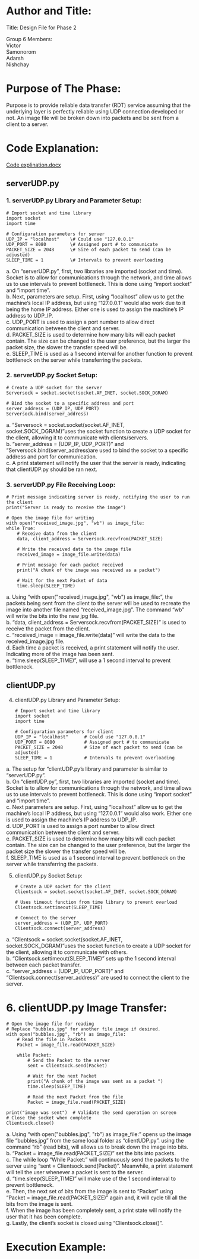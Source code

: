 # Author and Title:  
Title: Design File for Phase 2  

Group 6 Members:  
Victor  
Samonorom  
Adarsh  
Nishchay  

# Purpose of The Phase:  
Purpose is to provide reliable data transfer (RDT) service assuming that the underlying layer is perfectly 
reliable using UDP connection developed or not. An image file will be broken down into packets and be sent from a client to a server.  

# Code Explanation:  

[Code explination.docx](https://github.com/Victor-Omenya/Network-Design/files/10717782/Code.explination.docx)  

## serverUDP.py  
### 1.	serverUDP.py Library and Parameter Setup:  

    # Import socket and time library  
    import socket  
    import time  

    # Configuration parameters for server  
    UDP_IP = "localhost"    \# Could use "127.0.0.1"  
    UDP_PORT = 8080         \# Assigned port # to communicate  
    PACKET_SIZE = 2048      \# Size of each packet to send (can be adjusted)  
    SLEEP_TIME = 1          \# Intervals to prevent overloading  

a.	On “serverUDP.py”, first, two libraries are imported (socket and time). Socket is to allow for communications through the network, and time allows us to use intervals to prevent bottleneck. This is done using “import socket” and “import time”.  
b.	Next, parameters are setup. First, using “localhost” allow us to get the machine’s local IP address, but using “127.0.0.1” would also work due to it being the home IP address. Either one is used to assign the machine’s IP address to UDP_IP.   
c.	UDP_PORT is used to assign a port number to allow direct communication between the client and server.  
d.	PACKET_SIZE is used to determine how many bits will each packet contain. The size can be changed to the user preference, but the larger the packet size, the slower the transfer speed will be.  
e.	SLEEP_TIME is used as a 1 second interval for another function to prevent bottleneck on the server while transferring the packets.  

### 2.	serverUDP.py Socket Setup:  

    # Create a UDP socket for the server  
    Serversock = socket.socket(socket.AF_INET, socket.SOCK_DGRAM)  

    # Bind the socket to a specific address and port  
    server_address = (UDP_IP, UDP_PORT)  
    Serversock.bind(server_address)  

a.	“Serversock = socket.socket(socket.AF_INET, socket.SOCK_DGRAM)”uses the socket function to create a UDP socket for the client, allowing it to communicate with clients/servers.  
b.	“server_address  = (UDP_IP, UDP_PORT)” and “Serversock.bind(server_address)are used to bind the socket to a specific address and port for communication.  
c.	A print statement will notify the user that the server is ready, indicating that clientUDP.py should be ran next.  

### 3.	serverUDP.py File Receiving Loop:  

    # Print message indicating server is ready, notifying the user to run the client  
    print("Server is ready to receive the image")  
  
    # Open the image file for writing  
    with open("received_image.jpg", "wb") as image_file:  
    while True:  
        # Receive data from the client  
        data, client_address = Serversock.recvfrom(PACKET_SIZE)  
  
        # Write the received data to the image file  
        received_image = image_file.write(data)  
  
        # Print message for each packet received  
        print("A chunk of the image was received as a packet")  

        # Wait for the next Packet of data  
        time.sleep(SLEEP_TIME)  


a.	Using “with open("received_image.jpg", "wb") as image_file:”, the packets being sent from the client to the server will be used to recreate the image into another file named “received_image.jpg”. The command “wb” will write the bits into the new jpg file.  
b.	“data, client_address = Serversock.recvfrom(PACKET_SIZE)” is used to receive the packet from the client.  
c.	“received_image = image_file.write(data)” will write the data to the received_image.jpg file.  
d.	Each time a packet is received, a print statement will notify the user. Indicating more of the image has been sent.  
e.	“time.sleep(SLEEP_TIME)”, will use a 1 second interval to prevent bottleneck.  

## clientUDP.py  
4.	clientUDP.py Library and Parameter Setup:  

        # Import socket and time library  
        import socket  
        import time  

        # Configuration parameters for client  
        UDP_IP = "localhost"      # Could use "127.0.0.1"  
        UDP_PORT = 8080           # Assigned port # to communicate  
        PACKET_SIZE = 2048        # Size of each packet to send (can be adjusted)  
        SLEEP_TIME = 1            # Intervals to prevent overloading  
  
a.	The setup for “clientUDP.py’s library and parameter is similar to “serverUDP.py”.  
b.	On “clientUDP.py”, first, two libraries are imported (socket and time). Socket is to allow for communications through the network, and time allows us to use intervals to prevent bottleneck. This is done using “import socket” and “import time”.  
c.	Next parameters are setup. First, using “localhost” allow us to get the machine’s local IP address, but using “127.0.0.1” would also work. Either one is used to assign the machine’s IP address to UDP_IP.   
d.	UDP_PORT is used to assign a port number to allow direct communication between the client and server.  
e.	PACKET_SIZE is used to determine how many bits will each packet contain. The size can be changed to the user preference, but the larger the packet size the slower the transfer speed will be.  
f.	SLEEP_TIME is used as a 1 second interval to prevent bottleneck on the server while transferring the packets.  
  
5.	clientUDP.py Socket Setup:  
  
        # Create a UDP socket for the client  
        Clientsock = socket.socket(socket.AF_INET, socket.SOCK_DGRAM)  

        # Uses timeout function from time library to prevent overload  
        Clientsock.settimeout(SLEEP_TIME)  

        # Connect to the server  
        server_address = (UDP_IP, UDP_PORT)  
        Clientsock.connect(server_address)  
  
a.	“Clientsock = socket.socket(socket.AF_INET, socket.SOCK_DGRAM)”uses the socket function to create a UDP socket for the client, allowing it to communicate with others.  
b.	“Clientsock.settimeout(SLEEP_TIME)” sets up the 1 second interval between each packet transfer.  
c.	“server_address  = (UDP_IP, UDP_PORT)” and “Clientsock.connect(server_address)” are used to connect the client to the server.  
  
# 6.	clientUDP.py Image Transfer:  
  
    # Open the image file for reading  
    # Replace "bubbles.jpg" for another file image if desired.  
    with open("bubbles.jpg", "rb") as image_file:  
        # Read the file in Packets  
        Packet = image_file.read(PACKET_SIZE)  

        while Packet:  
            # Send the Packet to the server  
            sent = Clientsock.send(Packet)  

            # Wait for the next Packet  
            print("A chunk of the image was sent as a packet ")  
            time.sleep(SLEEP_TIME)  

            # Read the next Packet from the file  
            Packet = image_file.read(PACKET_SIZE)  
  
    print("image was sent")  # Validate the send operation on screen  
    # Close the socket when complete  
    Clientsock.close()  
  
a.	Using “with open("bubbles.jpg", "rb") as image_file:” opens up the image file “bubbles.jpg” from the same local folder as “clientUDP.py”. using the command “rb” (read bits), will allows us to break down the image into bits.  
b.	“Packet = image_file.read(PACKET_SIZE)” set the bits into packets.  
c.	The while loop “While Packet:” will continuously send the packets to the server using “sent = Clientsock.send(Packet)”. Meanwhile, a print statement will tell the user whenever a packet is sent to the server.  
d.	“time.sleep(SLEEP_TIME)” will make use of the 1 second interval to prevent bottleneck.  
e.	Then, the next set of bits from the image is sent to “Packet” using “Packet = image_file.read(PACKET_SIZE)” again and, it will cycle till all the bits from the image is sent.  
f.	When the image has been completely sent, a print state will notify the user that it has been complete.  
g.	Lastly, the client’s socket is closed using “Clientsock.close()”.  
  
# Execution Example:  
